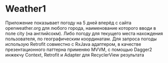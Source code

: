 # Weather1
Приложение показывает погоду на 5 дней вперёд с сайта openweather.org для любого города, наименование которого вводи в поле city (на английсокм).
Либо погоду для текущего места нахождения пользователя, по географическим координатам.
Для запроса погоды использую Retrofit совместно с RxJava адаптером, в качестве презентационного паттерна применяю MVVM, с помощью Dagger2 инжекчу Context, Retrofit и Adapter для RecyclerView результата
